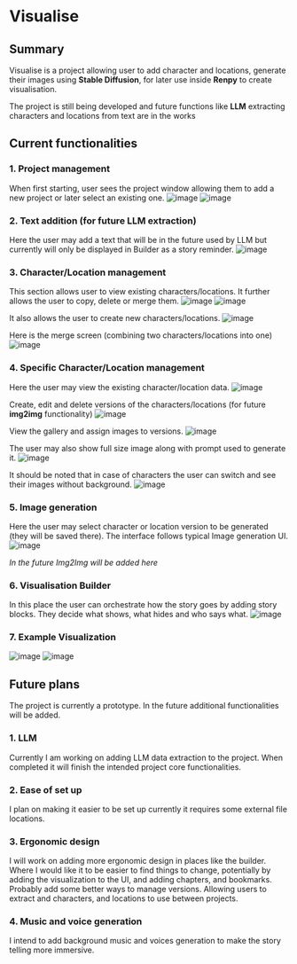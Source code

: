 # Visualise
## Summary
Visualise is a project allowing user to add character and locations, generate their images using **Stable Diffusion**, for later use inside **Renpy** to create visualisation.

The project is still being developed and future functions like **LLM** extracting characters and locations from text are in the works

## Current functionalities
### 1. Project management
When first starting, user sees the project window allowing them to add a new project or later select an existing one.
![image](https://github.com/kacperbochan/VisuAlise/assets/45052903/8f6cbf13-4c19-4533-b0f3-cbcb5756d495)
![image](https://github.com/kacperbochan/VisuAlise/assets/45052903/22952cd9-2983-4644-8c09-2b36380a3a25)


### 2. Text addition (for future LLM extraction)
Here the user may add a text that will be in the future used by LLM but currently will only be displayed in Builder as a story reminder.
![image](https://github.com/kacperbochan/VisuAlise/assets/45052903/2be439ad-bf65-4d26-b2b2-d8e236b46098)


### 3. Character/Location management
This section allows user to view existing characters/locations. It further allows the user to copy, delete or merge them.
![image](https://github.com/kacperbochan/VisuAlise/assets/45052903/00d7f2a6-b74d-40f4-9076-99a82d0fd49a)
![image](https://github.com/kacperbochan/VisuAlise/assets/45052903/19d90e8c-e8fb-47b6-8e13-eb519f6f3db8)


It also allows the user to create new characters/locations.
![image](https://github.com/kacperbochan/VisuAlise/assets/45052903/88ab56aa-4b81-4c5c-95cd-f99c4ebfa44e)

Here is the merge screen (combining two characters/locations into one)
![image](https://github.com/kacperbochan/VisuAlise/assets/45052903/ddc8a9d9-f80c-4dae-b1ff-1b98ad654ebc)


### 4. Specific Character/Location management
Here the user may view the existing character/location data.
![image](https://github.com/kacperbochan/VisuAlise/assets/45052903/90acf8c1-a9bb-4344-95b3-4bf550025298)

Create, edit and delete versions of the characters/locations (for future **img2img** functionality)
![image](https://github.com/kacperbochan/VisuAlise/assets/45052903/714e191f-5c1a-4629-9506-01d43097f164)

View the gallery and assign images to versions.
![image](https://github.com/kacperbochan/VisuAlise/assets/45052903/a4f6d116-7bf8-4f40-86a8-cbaec7e8c3fd)

The user may also show full size image along with prompt used to generate it.
![image](https://github.com/kacperbochan/VisuAlise/assets/45052903/e475717f-c42c-4c97-a7cf-624fad7cd32b)

It should be noted that in case of characters the user can switch and see their images without background. 
![image](https://github.com/kacperbochan/VisuAlise/assets/45052903/e3d71fe9-117a-400b-977e-abb2b34c3237)

### 5. Image generation
Here the user may select character or location version to be generated (they will be saved there). The interface follows typical Image generation UI.
![image](https://github.com/kacperbochan/VisuAlise/assets/45052903/55b995bd-5bf4-4a49-8479-2ec87a28a117)

*In the future Img2Img will be added here*

### 6. Visualisation Builder
In this place the user can orchestrate how the story goes by adding story blocks. They decide what shows, what hides and who says what.
![image](https://github.com/kacperbochan/VisuAlise/assets/45052903/9d08451b-2161-43f6-a9ba-69a56d7cb775)

### 7. Example Visualization
![image](https://github.com/kacperbochan/VisuAlise/assets/45052903/a9124461-a5b1-4786-881f-96447e169c41)
![image](https://github.com/kacperbochan/VisuAlise/assets/45052903/b4b2e143-ec96-4312-bad4-04d545f5bf37)

## Future plans
The project is currently a prototype. In the future additional functionalities will be added. 
### 1. LLM 
Currently I am working on adding LLM data extraction to the project.  When completed it will finish the intended project core functionalities.
### 2. Ease of set up 
I plan on making it easier to be set up currently it requires some external file locations. 
### 3. Ergonomic design
I will work on adding more ergonomic design in places like the builder. Where I would like it to be easier to find things to change, potentially by adding the visualization to the UI, and adding chapters, and bookmarks.
Probably add some better ways to manage versions. Allowing users to extract and characters, and locations to use between projects. 

### 4. Music and voice generation
I intend to add background music and voices generation to make the story telling more immersive.

